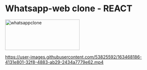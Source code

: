 # Whatsapp-web clone - REACT
<img src="https://i.ibb.co/yBRSsL5/WHATSappclone.png" alt="whatsappclone" width="242" height="100"/>

https://user-images.githubusercontent.com/53825592/163468186-4131e801-32f8-4883-ab29-2434a7779e62.mp4

